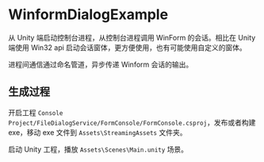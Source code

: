 # WinformDialogExample

从 Unity 端启动控制台进程，从控制台进程调用 WinForm 的会话。相比在 Unity 端使用 Win32 api 启动会话窗体，更方便使用，也有可能使用自定义的窗体。

进程间通信通过命名管道，异步传递 Winform 会话的输出。

## 生成过程

开启工程 `Console Project/FileDialogService/FormConsole/FormConsole.csproj`，发布或者构建 exe，移动 exe 文件到 `Assets\StreamingAssets` 文件夹。

启动 Unity 工程，播放 `Assets\Scenes\Main.unity` 场景。
